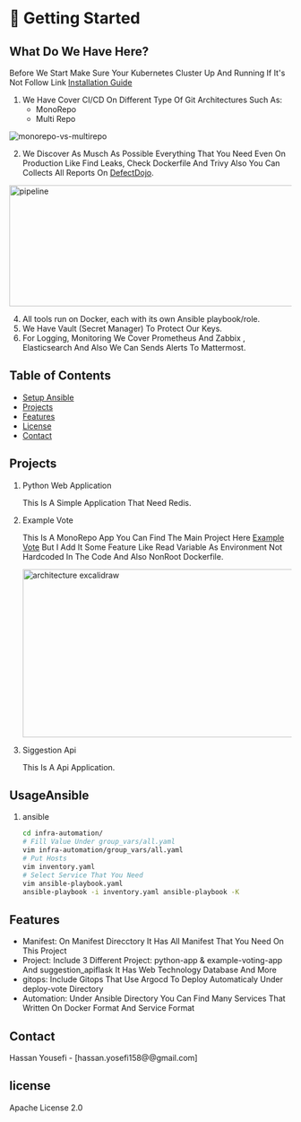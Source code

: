 # 🚀 Getting Started

## What Do We Have Here? 
Before We Start Make Sure Your Kubernetes Cluster Up And Running If It's Not Follow Link [Installation Guide](https://kubernetes.io/docs/setup/production-environment/tools/kubeadm/install-kubeadm/)
1. We Have Cover CI/CD On Different Type Of Git Architectures Such As:
   - MonoRepo 
   - Multi Repo

![monorepo-vs-multirepo](https://github.com/user-attachments/assets/757f21b2-4870-4279-b529-375e6f0f8f3a)

2. We Discover As Musch As Possible Everything That You Need Even On Production Like Find Leaks, Check Dockerfile And Trivy Also You Can Collects All Reports On [DefectDojo](https://defectdojo.com/).
<img width="1849" height="216" alt="pipeline" src="https://github.com/user-attachments/assets/8a4a10a6-4106-4d4d-8ecd-05678cd7b6ba" />

4. All tools run on Docker, each with its own Ansible playbook/role.
5. We Have Vault (Secret Manager) To Protect Our Keys.
6. For Logging, Monitoring We Cover Prometheus And Zabbix , Elasticsearch And Also We Can Sends Alerts To Mattermost.


## Table of Contents
- [Setup Ansible](#UsageAnsible)
- [Projects](#Projects)
- [Features](#features)
- [License](#license)
- [Contact](#Contact)
## Projects
1. Python Web Application
   
   This Is A Simple Application That Need Redis.
   
2. Example Vote
   
   This Is A MonoRepo App You Can Find The Main Project Here [Example Vote](https://github.com/dockersamples/example-voting-app.git) But I Add It Some Feature Like Read Variable As Environment Not Hardcoded In The Code And Also NonRoot Dockerfile.
   
   <img width="500" height="300" alt="architecture excalidraw" src="https://github.com/user-attachments/assets/f5192dd1-4899-4002-87e0-e05fa81b4892" />

4. Siggestion Api
   
   This Is A Api Application.
   
## UsageAnsible
1. ansible
    ```bash
    cd infra-automation/
    # Fill Value Under group_vars/all.yaml
    vim infra-automation/group_vars/all.yaml
    # Put Hosts
    vim inventory.yaml
    # Select Service That You Need
    vim ansible-playbook.yaml
    ansible-playbook -i inventory.yaml ansible-playbook -K
     ``` 
## Features
- Manifest: On Manifest Direcctory It Has All Manifest That You Need On This Project
- Project: Include 3 Different Project:  python-app & example-voting-app And suggestion_apiflask It Has Web Technology Database And More 
- gitops: Include Gitops That Use Argocd To Deploy Automaticaly Under deploy-vote Directory
- Automation: Under Ansible Directory You Can Find Many Services That Written On Docker Format And Service Format

## Contact
Hassan Yousefi - [hassan.yosefi158@@gmail.com]

## license
Apache License 2.0
